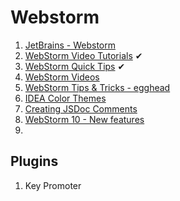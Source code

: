 # Webstorm

1. [JetBrains - Webstorm](https://www.jetbrains.com/webstorm)
1. [WebStorm Video Tutorials](https://www.youtube.com/playlist?list=PLQ176FUIyIUb0zTe7k4ZKkhMsR-slKu3w) ✔
1. [WebStorm Quick Tips](https://www.youtube.com/playlist?list=PLQ176FUIyIUaR0-jWcs0vpD_BA_PwhbKc) ✔
1. [WebStorm Videos](https://www.youtube.com/playlist?list=PLQ176FUIyIUYnLuYVKM6JhVd6ukPgzdW7)
1. [WebStorm Tips & Tricks - egghead](https://egghead.io/lessons/webstorm-tips-tricks)
1. [IDEA Color Themes](http://www.ideacolorthemes.org/home/)
1. [Creating JSDoc Comments](https://www.jetbrains.com/webstorm/help/creating-jsdoc-comments.html)
1. [WebStorm 10 - New features](https://www.youtube.com/watch?v=eoXneK3WIgQ&list=PLQ176FUIyIUYnLuYVKM6JhVd6ukPgzdW7&index=1)
1. []()

## Plugins

1. Key Promoter